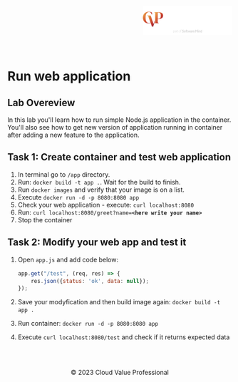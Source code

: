 <img src="../../../img/logo.png" alt="CVP logo" width="200" align="right">
<br><br>
<br><br>
<br><br>

# Run web application

## Lab Overeview

In this lab you'll learn how to run simple Node.js application in the container. You'll also see how to get new version of application running in container after adding a new feature to the application.

## Task 1: Create container and test web application

1. In terminal go to `/app` directory.
2. Run: `docker build -t app .`. Wait for the build to finish.
3. Run `docker images` and verify that your image is on a list.
4. Execute `docker run -d -p 8080:8080 app`
5. Check your web application - execute: `curl localhost:8080`
6. Run: `curl localhost:8080/greet?name=`**`<here write your name>`**
7. Stop the container

## Task 2: Modify your web app and test it

1. Open `app.js` and add code below:
   
    ```js
    app.get("/test", (req, res) => {
        res.json({status: 'ok', data: null});
    });
    ```

1. Save your modyfication and then build image again: `docker build -t app .`
1. Run container: `docker run -d -p 8080:8080 app`
1. Execute `curl localhost:8080/test` and check if it returns expected data

<br><br>

<center><p>&copy; 2023 Cloud Value Professional<p></center>